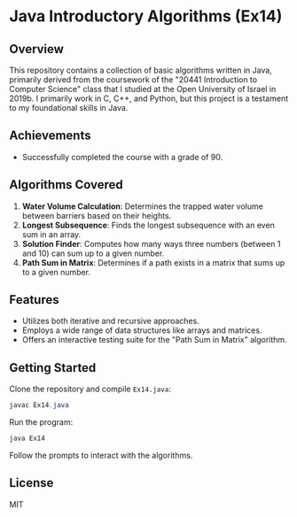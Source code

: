 # Java Introductory Algorithms (Ex14)

## Overview

This repository contains a collection of basic algorithms written in Java, primarily derived from the coursework of the "20441 Introduction to Computer Science" class that I studied at the Open University of Israel in 2019b. I primarily work in C, C++, and Python, but this project is a testament to my foundational skills in Java.

## Achievements

- Successfully completed the course with a grade of 90.

## Algorithms Covered

1. **Water Volume Calculation**: Determines the trapped water volume between barriers based on their heights.
2. **Longest Subsequence**: Finds the longest subsequence with an even sum in an array.
3. **Solution Finder**: Computes how many ways three numbers (between 1 and 10) can sum up to a given number.
4. **Path Sum in Matrix**: Determines if a path exists in a matrix that sums up to a given number.

## Features

- Utilizes both iterative and recursive approaches.
- Employs a wide range of data structures like arrays and matrices.
- Offers an interactive testing suite for the "Path Sum in Matrix" algorithm.

## Getting Started

Clone the repository and compile `Ex14.java`:

```java
javac Ex14.java
```

Run the program:

```java
java Ex14
```

Follow the prompts to interact with the algorithms.


## License

MIT

